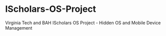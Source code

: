 # IScholars-OS-Project
Virginia Tech and BAH IScholars OS Project - Hidden OS and Mobile Device Management

